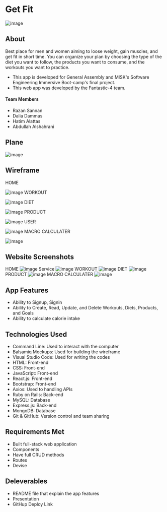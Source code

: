 # Get Fit

![image](FIRST.jpg)

## About
Best place for men and women aiming to loose weight, gain muscles, and get fit in short time. You can organize your plan by choosing the type of the diet you want to follow, the products you want to consume, and the workouts you want to practice.
- This app is developed for General Assembly and MISK's Software Engineering Immersive Boot-camp's final project.
- This web app was developed by the Fantastic-4 team.
#### Team Members
- Razan Sannan
- Dalia Dammas
- Hatim Alattas
- Abdullah Alshahrani
## Plane
![image](plllaane.jpg)

## Wireframe
HOME

![image](Home2.jpg)
WORKOUT

![image](work.jpg)
DIET

![image](di.jpg)
PRODUCT

![image](pro.jpg)
USER

![image](sig.jpg)
MACRO CALCULATER

![image](mc.jpg)

## Website Screenshots
HOME
![image](Home.jpg)
Service
![image](servier.jpg)
WORKOUT
![image](workout.jpg)
DIET
![image](Diets.jpg)
PRODUCT
![image](product.jpg)
MACRO CALCULATER
![image](calcpage.jpg)

## App Features
- Ability to Signup, Signin
- Ability to Create, Read, Update, and Delete Workouts, Diets, Products, and Goals
- Ability to calculate calorie intake

## Technologies Used
- Command Line: Used to interact with the computer
- Balsamiq Mockups: Used for building the wireframe
- Visual Studio Code: Used for writing the codes
- HTML: Front-end
- CSS: Front-end
- JavaScript: Front-end
- React.js: Front-end
- Bootstrap: Front-end
- Axios: Used to handling APIs
- Ruby on Rails: Back-end
- MySQL: Database
- Express.js: Back-end
- MongoDB: Database
- Git & GitHub: Version control and team sharing
## Requirements Met
- Built full-stack web application
- Components
- Have full CRUD methods
- Routes
- Devise
## Deleverables
- README file that explain the app features
- Presentation
- GitHup Deploy Link
